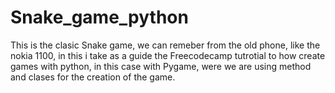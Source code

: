 # Snake_game_python
 This is the clasic Snake game, we can remeber from the old phone, like the nokia 1100, in this i take as a guide the Freecodecamp tutrotial to how create games with python, in this case with Pygame, were we are using method and clases for the creation of the game.
